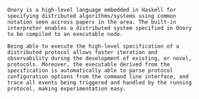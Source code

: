     Onory is a high-level language embedded in Haskell for
    specifying distributed algorithms/systems using common
    notation seen accross papers in the area. The built-in
    interpreter enables a distributed system specified in Onory
    to be compiled to an executable node.
    
    Being able to execute the high-level specification of a
    distributed protocol allows faster iteration and
    observability during the development of existing, or novel,
    protocols. Moreover, the executable derived from the
    specification is automatically able to parse protocol
    configuration options from the command line interface, and
    trace all events being triggered and handled by the running
    protocol, making experimentation easy.
